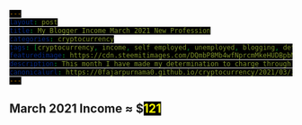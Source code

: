 ```yaml
---
layout: post
title: My Blogger Income March 2021 New Profession
categories: cryptocurrency
tags: [cryptocurrency, income, self employed, unemployed, blogging, determination, profession]
featuredimage: https://cdn.steemitimages.com/DQmbP8Mb4wfNprcmMkeHUDBpbMBZyjnTgw67u66DrJimi6d/march-income-report.gif
description: This month I have made my determination to charge through the walls despite not reaching my goal which was to win 1000 months worth salary.
canonicalurl: https://0fajarpurnama0.github.io/cryptocurrency/2021/03/31/self-employed-income-blogger-march-2021
---
```

<style>
#contentcreation, #detailincome, #blogs, #publish0x, #publish0xcontest, #readcash, #blurtworld, #hiveblog, #steemit, #leofinance, #stemgeeks, #aeneas, #videos, #videoslist, #lbry, #image, #imagelist, #filearmy, #personalmonetization, #personalmonetizationlist, #coinimp, #bittubelink, #bravepublisher, #commontasks, #browsing, #bravebrowser, #bittubeairtime, #netboxbrowser, #cointiply, #cointiplylist, #cointiplyboardkinggame, #cointiplysurveyetc, #referrals, #referralsnote, #grade, #personnalcomments, #appendix, #donation, #mirror, #presearch {
            display: none; 
}
        
span {
  color: yellow;
  background: black;
}

#gradedollar {
  color: blue;
}

#grade {
  animation: shake 0.5s;
  animation-iteration-count: 19;
}

@keyframes shake {
  0% { transform: translate(1px, 1px) rotate(0deg); }
  10% { transform: translate(-1px, -2px) rotate(-1deg); }
  20% { transform: translate(-3px, 0px) rotate(1deg); }
  30% { transform: translate(3px, 2px) rotate(0deg); }
  40% { transform: translate(1px, -1px) rotate(1deg); }
  50% { transform: translate(-1px, 2px) rotate(-1deg); }
  60% { transform: translate(-3px, 1px) rotate(0deg); }
  70% { transform: translate(3px, 1px) rotate(-1deg); }
  80% { transform: translate(-1px, -1px) rotate(1deg); }
  90% { transform: translate(1px, 2px) rotate(0deg); }
  100% { transform: translate(1px, -2px) rotate(-1deg); }
}
</style>

<h2 id="contentcreation">Content Creation</h2>
<h3 id="blogs">Blogs</h3>
<ul>
	<li id="publish0x"><a href="https://www.publish0x.com/@0fajarpurnama0?a=4oeEw0Yb0B&tid=marchincome"><b>Publish0x</b></a>: $<span id="publish0xdollar">27.6</span> of ETH, Farm, and AMPL.</li>
	<li id="publish0xcontest"><a href="https://www.publish0x.com/publish0x-contests/uplandpublish0x-contest-and-giveaway-winners-announced-1-dol-xomyozp?a=4oeEw0Yb0B&tid=marchincome"><b>Publish0x Writing Competition</b></a>: $<span id="publish0xcontestdollar">40</span> of ETH.</li>
	<li id="readcash"><a href="https://read.cash/r/FajarPurnama"><b>ReadCash</b></a>: BCH 0 ≈ $<span id="readcashdollar">0</span></li>
	<li id="blurtworld"><a href="https://signup.blurtwallet.com/?referral=fajar.purnama"><b>Blurt</b></a>: Blurt 64.541 ≈ $<span id="blurtworlddollar">0.299922027</span></li>
	<li id="hiveblog"><a href="https://hiveonboard.com/?ref=fajar.purnama"><b>HiveBlog</b></a>: HBD 7.266 + Hive 13.549 ≈ $<span id="hiveblogdollar">18.001</span></li>
	<li id="steemit"><a href="https://steemit.com/@fajar.purnama?r=fajar.purnama"><b>Steemit</b></a>: SBD 0.071 + Steem 0.364 + TRX 0.167 ≈ $<span id="steemitdollar">1</span></li>
	<li id="leofinance"><a href="https://hiveonboard.com/?ref=fajar.purnama"><b>Leo Finance</b></a>: Leo 5.605 ≈ $<span id="leofinancedollar">12</span></li>
	<li id="stemgeeks"><a href="https://hiveonboard.com/?ref=fajar.purnama"><b>STEM Geeks</b></a>: STEM 55.318449 ≈ $<span id="stemgeeksdollar">1.5</span></li>
	<li id="aeneas"><a href="https://hiveonboard.com/?ref=fajar.purnama"><b>Aeneas</b></a>: ASH 0 ≈ $<span id="aeneasdollar">0</span></li>
</ul>
<h3 id="videos">Videos</h3>
<ul>
    <li id="lbry"><a href="https://lbry.tv/$/invite/@0fajarpurnama0:e"><b>LBRY</b></a>: LBC 9.20170501 ≈ $<span id="lbrydollar">3.5025093898913697</span></li>
</ul>
<h3 id="image">Images</h3>
<ul>
    <li id="filearmy"><a href="https://file.army/0fajarpurnama0"><b>Filearmy</b></a>: BTC 0.00000003 ≈ $<span id="filearmydollar">0.0013</span></li>
</ul>
<h3 id="personalmonetization">Personal Monetization</h3>
<ul>
    <li id="coinimp"><a href="https://www.coinimp.com/invite/8c923bdd-07f9-4051-a110-bf3db7fb8d07"><b>Coinimp</b></a>: MINTME 2 ≈ $<span id="coinimpdollar">0.006962</span></li>
    <li id="bittubelink"><a href="https://bittube.app/?ref?2JY4FE0CP"><b>Bittube Link</b></a>: TUBE 0 ≈ $<span id="bittubelinkdollar">0</span></li>
    <li id="bravepublisher"><a href="https://brave.com/faj934"><b>Brave Publisher Reward</b></a>: BAT 0 ≈ $<span id="bravepublisherdollar">0</span></li>
</ul>
<h2 id="commontasks">Common Tasks</h2>
<h3 id="browsing">Browsing</h3>
<ul>
    <li id="bravebrowser"><a href="https://brave.com/faj934"><b>Brave Browser Reward</b></a>: BAT 0.51 ≈ $<span id="bravebrowserdollar">2.87</span></li>
    <li id="bittubeairtime"><a href="https://bittube.app/?ref?2JY4FE0CP"><b>Bittube Airtime</b></a>: TUBE 9 ≈ $<span id="bittubeairtimedollar">0.1</span></li>
    <li id="netboxbrowser"><a href="https://netbox.global/r/publish0x"><b>Netbox Browser</b></a>: NBX 73 ≈ $<span id="netboxbrowserdollar">4.342332</span></li>
	<li id="presearch"><a href="https://www.presearch.org/signup?rid=1830117"><b>Presearch Search Engine</b></a>: PRE 89.95 ≈ $<span id="presearchdollar">8.9</span></li>
</ul>
<h3 id="cointiply"><a href="http://cointiply.com/r/lnEjx">Cointiply</a></h3>
<ul>
    <li id="cointiplysurveyetc"><b>Survey, faucet, etc.:</b> $<span id="cointiplysurveyetcdollar">0</span></li>
</ul>
<h3 id="referrals">Referrals</h3>
<p  id="referralsnote">This month I received many Netbox referral rewards unlike other months which are purely activities so thanks for using my link! Currently the quantity is too much to handle when the value I earned is not much. So I may report this on a separate article.</p>
<h2 id="march2021income">March 2021 Income ≈ $<span id="march2021incomedollar">121</span></h2>
<h2 id="grade">Grade: <b id="gradedollar">C</b></h2>

<div id="personnalcomments">
<h2>Personal Comments</h2>
<p>Like last month, the hundred dollar is probably due to the bull market and not due to my hard work because this month I wrote far less than previous months. Usually, I needed to write at least once a day to reach $100. Well this does not apply to everyone. My articles are not top grade articles which is why posting once a day is needed to reach $100. Top articles probably can make hundreds of dollars.</p>
<p>Eventhough I wrote much less but I was very happy this month as I added more professions into my list. I officially added crypto gem hunting and yield farming into my daily routine. Sometimes, I was lucky to take some arbitrage trading opportunities. I was very stressed because I did not achieve my target of greatly multiplying my portfolio because I wanted to use them as collateral to my families and friends to start my personal startup or at least my independent job. Collateral here means that they will not bother me anymore to find an official employment. I did not reach that goal, but I should be grateful that I profit another 100 months of average salary here this month.</p>
<p>However, this month I have made my determination to charge through the walls despite not reaching my personal goal which was to win 1000 months worth of average salary. If you read my last month report, I already have the intention last month which is to go full with my independent jobs meaning that I will not seek employment in any company. This month, I intend to fully realize that where for now my independent professions are blogging, gem hunting, yield farming, and arbitrage trading. In the future, I want to do more content creating like Youtube and NFTs, build applications related to cryptocurrency portfolio, writing novels, and hopefully I can build a startup and gather teams for it.</p>
</div>

<div id="appendix">
<h2>Appendix</h2>
<figure>
    <img src="https://cdn.steemitimages.com/DQmS1D1eCs2eHjZQaWqi6g3wsRk9PrGaswRCFw7HKMNt3BZ/publish0x.PNG" onerror="this.onerror=null;this.src='https://images.hive.blog/DQmS1D1eCs2eHjZQaWqi6g3wsRk9PrGaswRCFw7HKMNt3BZ/publish0x.PNG';" alt="Publish0x Earnings" />
    <figcaption><a href="https://www.publish0x.com/register?a=4oeEw0Yb0B&tid=februaryincome">Publish0x</a> Earnings</figcaption>
</figure>

<figure>
    <img src="https://cdn.steemitimages.com/DQmSYC2zLPr6XtRhifmEGDd2j9K2NGy9cUNd424GjMa4Ah5/publish0x-competition.PNG" onerror="this.onerror=null;this.src='https://images.hive.blog/DQmSYC2zLPr6XtRhifmEGDd2j9K2NGy9cUNd424GjMa4Ah5/publish0x-competition.PNG';" alt="Publish0x Contest" />
    <figcaption><a href="https://www.publish0x.com/publish0x-contests/uplandpublish0x-contest-and-giveaway-winners-announced-1-dol-xomyozp?a=4oeEw0Yb0B&tid=marchincome">Publish0x Competition</a> Earnings</figcaption>
</figure>

<figure>
    <img src="https://cdn.steemitimages.com/DQmTiU9BPbXQXXtQv7kJ2UJUiQNLLHV9a9167XmBNMai7M5/blurt.PNG" onerror="this.onerror=null;this.src='https://images.hive.blog/DQmTiU9BPbXQXXtQv7kJ2UJUiQNLLHV9a9167XmBNMai7M5/blurt.PNG';" alt="Blurt Earnings" />
    <figcaption><a href="https://signup.blurtwallet.com/?referral=fajar.purnama">Blurt Earnings</a></figcaption>
</figure>

<figure>
    <img src="https://cdn.steemitimages.com/DQmYBSm5JwsBNqR7GKTr9zYgdDVs5vueqCHsnJCtp4ZZxM5/hive.PNG" onerror="this.onerror=null;this.src='https://images.hive.blog/DQmYBSm5JwsBNqR7GKTr9zYgdDVs5vueqCHsnJCtp4ZZxM5/hive.PNG';" alt="Hive Earnings" />
    <figcaption><a href="https://hiveonboard.com/?ref=fajar.purnama">Hive Earnings</a></figcaption>
</figure>

<figure>
    <img src="https://cdn.steemitimages.com/DQmQoZVEaXD5kmcYBEuXusoMX3Wg5Tcsb44rJjd7rEJKrrF/steem.PNG" onerror="this.onerror=null;this.src='https://images.hive.blog/DQmQoZVEaXD5kmcYBEuXusoMX3Wg5Tcsb44rJjd7rEJKrrF/steem.PNG';" alt="Steemit Earnings" />
    <figcaption><a href="https://steemit.com/@fajar.purnama?r=fajar.purnama">Steemit</a> Earnings</figcaption>
</figure>

<figure>
    <img src="https://cdn.steemitimages.com/DQmRqJWGk3GvjL5RLokaUBzMbv4xEkkVPWpAsuTdvaJ1CoM/stem-leo-ash.PNG" onerror="this.onerror=null;this.src='https://images.hive.blog/DQmRqJWGk3GvjL5RLokaUBzMbv4xEkkVPWpAsuTdvaJ1CoM/stem-leo-ash.PNG';" alt="Leo Finance Earnings" />
    <figcaption><a href="https://hiveonboard.com/?ref=fajar.purnama">Aeneas</a>, <a href="https://hiveonboard.com/?ref=fajar.purnama">Leo Finance</a>, and <a href="https://hiveonboard.com/?ref=fajar.purnama">STEM Geeks</a> Earnings</figcaption>
</figure>

<figure>
   <img src="https://cdn.steemitimages.com/DQmPRDxeYPrG4yzPrWV5fonKxJSY5tfzdM1xaAJh18HMFKN/filearmy.PNG" onerror="this.onerror=null;this.src='https://images.hive.blog/DQmPRDxeYPrG4yzPrWV5fonKxJSY5tfzdM1xaAJh18HMFKN/filearmy.PNG';" alt="Filearmy Earnings" />
    <figcaption>This spot is usually for <a href="https://file.army/0fajarpurnama0">Filearmy</a> but it is finally down after over a year. However, my rewards are still safe in <a href="https://btcw.co?a=b604c6c1e227e105d0750505af56ad82
">https://bitcoinwallet.com/</a> and my image links are still available for example my last month's file army earning screenshot <a href="https://404store.com/2021/03/01/filearmy.png">https://404store.com/2021/03/01/filearmy.png</a>. I'd love for file army image hosting to come back again but if it will not then this is farewell with my total earning of BTC 0.00012626.</figcaption>
</figure>

<figure>
    <img src="https://cdn.steemitimages.com/DQmaT6eRWqb1VVAbvkWD8NXFNM4PcgAYhgrAi5FMNLW4gL4/lbry.PNG" onerror="this.onerror=null;this.src='https://images.hive.blog/DQmaT6eRWqb1VVAbvkWD8NXFNM4PcgAYhgrAi5FMNLW4gL4/lbry.PNG';" alt="LBRY Earnings" />
    <figcaption><a href="https://lbry.tv/$/invite/@0fajarpurnama0:e">LBRY</a> Earnings</figcaption>
</figure>

<figure>
    <img src="https://cdn.steemitimages.com/DQmdLVhQb7GP5UPDkWsr8Noa3J4281pedB3guqyfHF1todH/coinimp.PNG" onerror="this.onerror=null;this.src='https://images.hive.blog/DQmdLVhQb7GP5UPDkWsr8Noa3J4281pedB3guqyfHF1todH/coinimp.PNG';" alt="Coinimp Earnings" />
    <figcaption><a href="https://www.coinimp.com/invite/8c923bdd-07f9-4051-a110-bf3db7fb8d07">Coinimp</a> Earnings</figcaption>
</figure>

<figure>
    <img src="https://cdn.steemitimages.com/DQmaNBJkgj7MtpY81LErGr3BHAi7XYJmzLjwyEjz4LAS2Kj/bittube.PNG" onerror="this.onerror=null;this.src='https://images.hive.blog/DQmaNBJkgj7MtpY81LErGr3BHAi7XYJmzLjwyEjz4LAS2Kj/bittube.PNG';" alt="Bittube Airtime Earnings" />
    <figcaption><a href="https://bittube.app/?ref?2JY4FE0CP">Bittube Airtime</a> Earnings</figcaption>
</figure>

<figure>
    <img src="https://cdn.steemitimages.com/DQmWm8aaLjAbF2xruhaxro6r1tTJZJryae4CicERdA8defm/brave.PNG" onerror="this.onerror=null;this.src='https://images.hive.blog/DQmWm8aaLjAbF2xruhaxro6r1tTJZJryae4CicERdA8defm/brave.PNG';" alt="Brave Browser Rewards" />
    <figcaption><a href="https://brave.com/faj934">Brave Browser</a> Rewards</figcaption>
</figure>

<figure>
    <img src="https://cdn.steemitimages.com/DQmWwFabWyFF72YfPTxUQSDd8SuqGWk8vm6tkkKJmTJRWQ6/netbox.PNG" onerror="this.onerror=null;this.src='https://images.hive.blog/DQmWwFabWyFF72YfPTxUQSDd8SuqGWk8vm6tkkKJmTJRWQ6/netbox.PNG';" alt="Netbox Browser Rewards" />
    <figcaption><a href="https://netbox.global/r/publish0x">Netbox Browser</a> Rewards</figcaption>
</figure>

<figure>
    <img src="https://cdn.steemitimages.com/DQmVgk7oXYj6e2P56NW453BsYnJVMwoGq5gagK8hdXHgEj6/presearch.png" onerror="this.onerror=null;this.src='https://images.hive.blog/DQmVgk7oXYj6e2P56NW453BsYnJVMwoGq5gagK8hdXHgEj6/presearch.png';" alt="Presearch Rewards" />
    <figcaption>From this month, I am going to include <a href="https://www.presearch.org/signup?rid=1830117">Presearch</a> Rewards because I am starting to frequently use it and here shows an accumulative rewards from many months.</figcaption>
</figure>
</div>

<div id="donation">
<h2>Donation</h2>
<p>Personally, I enjoyed being a full time independent content creator very much and I once again thank the platforms, investors, donators, and viewers for making my venture possible through donations, tippings, and upvotes. If you enjoy and/or want to further support my work you may choose more form of donation:</p>
<ul>
    <li>From <a href="https://brave.com/faj934">brave browser</a> and <a href="https://bittube.app/?ref?2JY4FE0CP">bittube extension</a> to my twitter profile: <a href="https://twitter.com/0FajarPurnama0">@0FajarPurnama0</a>.</li>
    <li>Donate Ethereum and its tokens using web3 such as Metamask, WalletConnect, Coinbase Wallet, and Trust Wallet: <a href='https://widget.kyber.network/v0.7.5/?type=pay&mode=popup&title=Donate%20to%20Fajar%20Purnama&lang=en&receiveAddr=0xCf354A0012160bC5dAe441C49f0B2d7E4A4fFC96&receiveToken=KNC&receiveAmount=1&callback=https%3A%2F%2Fkyberpay-sample.knstats.com%2Fcallback&paramForwarding=true&commissionId=0xCf354A0012160bC5dAe441C49f0B2d7E4A4fFC96&theme=theme-dark'
class='kyber-widget-button theme-dark theme-supported' name='KyberWidget - Powered by KyberNetwork' title='Pay with tokens'
target='_blank'>Pay with tokens</a></li>
    <li>Find deals profitable for both of us at <a href="https://0fajarpurnama0.github.io/deals">https://0fajarpurnama0.github.io/deals</a>.</li>
    <li>Use my referrals at <a href="https://0fajarpurnama0.github.io/affiliate-endorsement-referral">https://0fajarpurnama0.github.io/affiliate-endorsement-referral</a>.</li>
    <li>Turn off your adblocker and read my articles at <a href="https://0darkking0.blogspot.com">https://0darkking0.blogspot.com</a> by donating your CPU power (more advance form such as donating at a click of a button coming soon).</li>
    <li>More donation options coming soon at <a href="https://0fajarpurnama0.github.io/donation">https://0fajarpurnama0.github.io/donation</a>.</li>
</ul>

<figure>
    <img src="https://cdn.steemitimages.com/DQmTbQgo43bH8Xnvj6nbjrfVxHuefHtD3XPzwyfKkur1j8Y/qr-donation.png" onerror="this.onerror=null;this.src='https://images.hive.blog/DQmTbQgo43bH8Xnvj6nbjrfVxHuefHtD3XPzwyfKkur1j8Y/qr-donation.png';" alt="qr donation" />
    <figcaption>Bitcoin <em>bc1q6hg4lllxthryke7zhxflcdrcm0nr8ph7antxk9</em>, Ethereum <em>0x3D4c67A2A40bC24ec53ab767b9247c02A2250BCB</em>, Litecoin <em>ltc1qqxl8dng0swv7zuhe30y5kzwht3l25krfaqzu2k</em>, XRP <em>r9rwEdZBWFRbsGzwG5gm1MjDoyBKWLPyx5</em>, Bitcoin Cash <em>qpd74d52rxpt3w70qv555ccq0254j7dhtg2mxst0dc</em>, Binance Chain <em>bnb10hdlv95jyjn92j2l6um6gkmc96a6g57lnezd66</em>, Monero <em>43V43g1UC9AdgjmjJZPQRxCotyi9VTb8jbYisw2cSqEjbuvp9Y</em>, <a href="https://www.paypal.com/paypalme/fajarpurnama">paypal.me/fajarpurnama</a>.</figcaption>
</figure>

<a href="http://mellowads.com/0RDMA">Animation Source Code</a>
</div>

<div id="mirror">
<h2>Mirror</h2>
<ul>
	<li>
		<a href="https://www.publish0x.com/0fajarpurnama0/my-blogger-income-march-2021-new-profession-xlydkpm?a=4oeEw0Yb0B&tid=github">https://www.publish0x.com/0fajarpurnama0/my-blogger-income-march-2021-new-profession-xlydkpm?a=4oeEw0Yb0B&tid=github</a>
	</li>
	<li>
		<a href="https://0fajarpurnama0.github.io/cryptocurrency/2021/03/31/self-employed-income-blogger-march-2021">https://0fajarpurnama0.github.io/cryptocurrency/2021/03/31/self-employed-income-blogger-march-2021</a>
	</li>
	<li>
		<a href="https://0fajarpurnama0.medium.com/my-blogger-income-march-2021-new-profession-ebe3ba32e0a3">https://0fajarpurnama0.medium.com/my-blogger-income-march-2021-new-profession-ebe3ba32e0a3</a>
	</li>
	<li>
		<a href="https://hicc.cs.kumamoto-u.ac.jp/~fajar/cryptocurrency/self-employed-income-blogger-march-2021">https://hicc.cs.kumamoto-u.ac.jp/~fajar/cryptocurrency/self-employed-income-blogger-march-2021</a>
	</li>
	<li>
		<a href="https://blurtter.com/cryptocurrency/@fajar.purnama/my-blogger-income-february-2021-busy-and-missed-out?referral=fajar.purnama">https://blurtter.com/cryptocurrency/@fajar.purnama/my-blogger-income-february-2021-busy-and-missed-out?referral=fajar.purnama</a>
	</li>
	<li>
		<a href="https://0darkking0.blogspot.com/2021/04/my-blogger-income-march-2021-new.html">https://0darkking0.blogspot.com/2021/04/my-blogger-income-march-2021-new.html</a></li>
	<li>
		<a href="https://leofinance.io/@fajar.purnama/my-blogger-income-march-2021-new-profession?ref=fajar.purnama">https://leofinance.io/@fajar.purnama/my-blogger-income-march-2021-new-profession?ref=fajar.purnama</a>
	</li>
	<li>
		<a href="https://0fajarpurnama0.cloudaccess.host/index.php/11-cryptocurrency/223-my-blogger-income-march-2021-new-profession">https://0fajarpurnama0.cloudaccess.host/index.php/11-cryptocurrency/223-my-blogger-income-march-2021-new-profession</a>
	</li>
	<li>
		<a href="https://steemit.com/cryptocurrency/@fajar.purnama/my-blogger-income-march-2021-new-profession?r=fajar.purnama">https://steemit.com/cryptocurrency/@fajar.purnama/my-blogger-income-march-2021-new-profession?r=fajar.purnama</a>
	</li>
	<li>
		<a href="http://0fajarpurnama0.weebly.com/blog/my-blogger-income-march-2021-new-profession">http://0fajarpurnama0.weebly.com/blog/my-blogger-income-march-2021-new-profession</a>
	</li>
	<li>
		<a href="https://0fajarpurnama0.wixsite.com/0fajarpurnama0/post/my-blogger-income-march-2021-new-profession">https://0fajarpurnama0.wixsite.com/0fajarpurnama0/post/my-blogger-income-march-2021-new-profession</a>
	</li>
	<li>
		<a href="https://read.cash/@FajarPurnama/my-blogger-income-march-2021-new-profession-f8912fc7">https://read.cash/@FajarPurnama/my-blogger-income-march-2021-new-profession-f8912fc7</a>
	</li>
	<li>
		<a href="https://www.uptrennd.com/post-detail/my-blogger-income-march-2021-new-profession~ODgxOTY5">https://www.uptrennd.com/post-detail/my-blogger-income-march-2021-new-profession~ODgxOTY5</a>
	</li>
	<li>
		<a href="https://markethive.com/0fajarpurnama0/blog/mybloggerincomemarch2021newprofession">https://markethive.com/0fajarpurnama0/blog/mybloggerincomemarch2021newprofession</a>
	</li>
	<li>
		<a href="https://trybe.one/my-blogger-income-february-2021-busy-and-missed-out">https://trybe.one/my-blogger-income-february-2021-busy-and-missed-out</a>
	</li>
	<li>
		<a href="https://www.floyx.com/article/0fajarpurnama0/my-blogger-income-march-2021-new-profession-0001f936e2">https://www.floyx.com/article/0fajarpurnama0/my-blogger-income-march-2021-new-profession-0001f936e2</a>
	</li>
</ul>
</div>

<script>
var march2021incomedollar = 0;
document.getElementById("march2021incomedollar").innerHTML = march2021incomedollar

var accumulate_animation = setInterval(function(){ 
  march2021incomedollar += 1;
  document.getElementById("march2021incomedollar").innerHTML = march2021incomedollar;
  if(march2021incomedollar > 121){
    clearInterval(accumulate_animation);
    tempaccumulate = 0;
  }
}, 100);

setTimeout(function () {
  document.getElementById("contentcreation").style.display = "block";
}, 500);

setTimeout(function () {
  document.getElementById("blogs").style.display = "block";
}, 1000);

setTimeout(function () {
  document.getElementById("publish0x").style.display = "block";
}, 1500);

setTimeout(function () {
  document.getElementById("publish0xcontest").style.display = "block";
}, 2000);

setTimeout(function () {
  document.getElementById("readcash").style.display = "block";
}, 3000);

setTimeout(function () {
  document.getElementById("blurtworld").style.display = "block";
}, 3500);

setTimeout(function () {
  document.getElementById("hiveblog").style.display = "block";
}, 4500);

setTimeout(function () {
  document.getElementById("steemit").style.display = "block";
}, 5000);

setTimeout(function () {
  document.getElementById("leofinance").style.display = "block";
}, 6000);

setTimeout(function () {
  document.getElementById("stemgeeks").style.display = "block";
}, 6500);

setTimeout(function () {
  document.getElementById("aeneas").style.display = "block";
}, 6700);

setTimeout(function () {
  document.getElementById("videos").style.display = "block";
}, 7000);

setTimeout(function () {
  document.getElementById("lbry").style.display = "block";
  var income = parseInt(document.getElementById("lbrydollar").innerHTML);
}, 7500);

setTimeout(function () {
  document.getElementById("image").style.display = "block";
}, 8000);

setTimeout(function () {
  document.getElementById("filearmy").style.display = "block";
}, 8500);

setTimeout(function () {
  document.getElementById("personalmonetization").style.display = "block";
}, 9000);

setTimeout(function () {
  document.getElementById("coinimp").style.display = "block";
}, 9500);

setTimeout(function () {
  document.getElementById("bittubelink").style.display = "block";
}, 10000);

setTimeout(function () {
  document.getElementById("bravepublisher").style.display = "block";
}, 10500);

setTimeout(function () {
  document.getElementById("commontasks").style.display = "block";
}, 11000);

setTimeout(function () {
  document.getElementById("browsing").style.display = "block";
}, 11500);

setTimeout(function () {
  document.getElementById("bravebrowser").style.display = "block";
}, 12000);

setTimeout(function () {
  document.getElementById("bittubeairtime").style.display = "block";
}, 12500);

setTimeout(function () {
  document.getElementById("netboxbrowser").style.display = "block";
}, 13000);

setTimeout(function () {
  document.getElementById("presearch").style.display = "block";
}, 13500);

setTimeout(function () {
  document.getElementById("cointiply").style.display = "block";
}, 14500);

setTimeout(function () {
  document.getElementById("cointiplyboardkinggame").style.display = "block";
}, 15000);

setTimeout(function () {
  document.getElementById("cointiplysurveyetc").style.display = "block";;
}, 15500);

setTimeout(function () {
  document.getElementById("referrals").style.display = "block";
}, 16000);

setTimeout(function () {
  document.getElementById("referralsnote").style.display = "block";
}, 16500);

setTimeout(function () {
  document.getElementById("grade").style.display = "block";
}, 17000);

setTimeout(function () {
  document.getElementById("incomebeforefulltimeblogging").style.display = "block";
}, 17500);

setTimeout(function () {
  document.getElementById("personnalcomments").style.display = "block";
}, 18000);

setTimeout(function () {
  document.getElementById("appendix").style.display = "block";
}, 18500);

setTimeout(function () {
  document.getElementById("donation").style.display = "block";
}, 19000);

setTimeout(function () {
  document.getElementById("mirror").style.display = "block";
}, 19500);
</script>